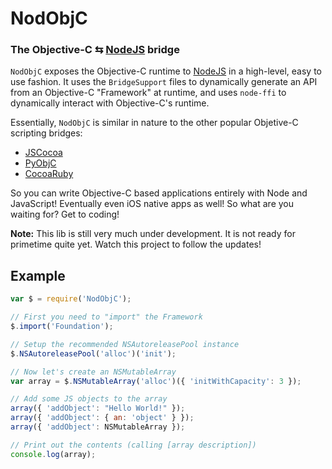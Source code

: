 NodObjC
=======
### The Objective-C ⇆ [NodeJS][] bridge


`NodObjC` exposes the Objective-C runtime to [NodeJS][] in a high-level, easy
to use fashion. It uses the `BridgeSupport` files to dynamically generate an
API from an Objective-C "Framework" at runtime, and uses `node-ffi` to
dynamically interact with Objective-C's runtime.

Essentially, `NodObjC` is similar in nature to the other popular Objetive-C
scripting bridges:

 * [JSCocoa][]
 * [PyObjC][]
 * [CocoaRuby][]

So you can write Objective-C based applications entirely with Node and
JavaScript! Eventually even iOS native apps as well! So what are you waiting
for? Get to coding!

**Note:** This lib is still very much under development. It is not ready for
primetime quite yet. Watch this project to follow the updates!


Example
-------

``` javascript
var $ = require('NodObjC');

// First you need to "import" the Framework
$.import('Foundation');

// Setup the recommended NSAutoreleasePool instance
$.NSAutoreleasePool('alloc')('init');

// Now let's create an NSMutableArray
var array = $.NSMutableArray('alloc')({ 'initWithCapacity': 3 });

// Add some JS objects to the array
array({ 'addObject': "Hello World!" });
array({ 'addObject': { an: 'object' } });
array({ 'addObject': NSMutableArray });

// Print out the contents (calling [array description])
console.log(array);
```

[NodeJS]: http://nodejs.org
[JSCocoa]: http://inexdo.com/JSCocoa
[PyObjC]: http://pyobjc.sourceforge.net
[CocoaRuby]: http://en.wikipedia.org/wiki/RubyCocoa
